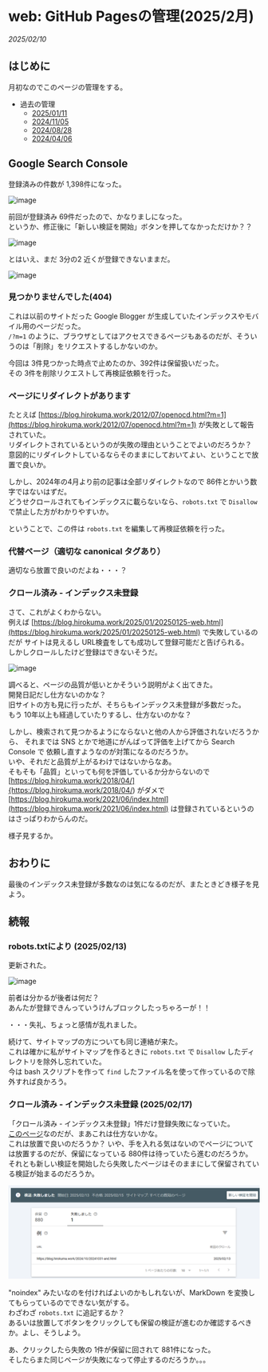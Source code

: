 # web: GitHub Pagesの管理(2025/2月)

_2025/02/10_

## はじめに

月初なのでこのページの管理をする。

* 過去の管理
  * [2025/01/11](/2025/01/20250111-web.html)
  * [2024/11/05](/2024/11/20241105-web.html)
  * [2024/08/28](/2024/08/20240828-ghp.html)
  * [2024/04/06](/2024/04/20240406-githubio.html)

## Google Search Console

登録済みの件数が 1,398件になった。

![image](images/20250210b-1.png)

前回が登録済み 69件だったので、かなりましになった。  
というか、修正後に「新しい検証を開始」ボタンを押してなかっただけか？？

![image](images/20250206a-3.png)

とはいえ、まだ 3分の2 近くが登録できないままだ。

![image](images/20250210b-2.png)

### 見つかりませんでした(404)

これは以前のサイトだった Google Blogger が生成していたインデックスやモバイル用のページだった。  
`/?m=1` のように、ブラウザとしてはアクセスできるページもあるのだが、そういうのは「削除」をリクエストするしかないのか。

今回は 3件見つかった時点で止めたのか、392件は保留扱いだった。  
その 3件を削除リクエストして再検証依頼を行った。

### ページにリダイレクトがあります

たとえば [https://blog.hirokuma.work/2012/07/openocd.html?m=1](https://blog.hirokuma.work/2012/07/openocd.html?m=1) が失敗として報告されていた。  
リダイレクトされているというのが失敗の理由ということでよいのだろうか？  
意図的にリダイレクトしているならそのままにしておいてよい、ということで放置で良いか。

しかし、2024年の4月より前の記事は全部リダイレクトなので 86件とかいう数字ではないはずだ。  
どうせクロールされてもインデックスに載らないなら、`robots.txt` で `Disallow` で禁止した方がわかりやすいか。

ということで、この件は `robots.txt` を編集して再検証依頼を行った。

### 代替ページ（適切な canonical タグあり）

適切なら放置で良いのだよね・・・？

### クロール済み - インデックス未登録

さて、これがよくわからない。  
例えば [https://blog.hirokuma.work/2025/01/20250125-web.html](https://blog.hirokuma.work/2025/01/20250125-web.html) で失敗しているのだが
サイトは見えるし URL検査をしても成功して登録可能だと告げられる。  
しかしクロールしたけど登録はできないそうだ。

![image](images/20250210b-3.png)

調べると、ページの品質が低いとかそういう説明がよく出てきた。  
開発日記だし仕方ないのかな？  
旧サイトの方も見に行ったが、そちらもインデックス未登録が多数だった。  
もう 10年以上も経過していたりするし、仕方ないのかな？

しかし、検索されて見つかるようにならないと他の人から評価されないだろうから、
それまでは SNS とかで地道にがんばって評価を上げてから Search Console で
依頼し直すようなのが対策になるのだろうか。  
いや、それだと品質が上がるわけではないからなあ。  
そもそも「品質」といっても何を評価しているか分からないので
[https://blog.hirokuma.work/2018/04/]{https://blog.hirokuma.work/2018/04/) がダメで [https://blog.hirokuma.work/2021/06/index.html](https://blog.hirokuma.work/2021/06/index.html) は登録されているというのはさっぱりわからんのだ。

様子見するか。

## おわりに

最後のインデックス未登録が多数なのは気になるのだが、またときどき様子を見よう。

## 続報

### robots.txtにより (2025/02/13)

更新された。

![image](images/20250210b-4.png)

前者は分かるが後者は何だ？  
あんたが登録できんっていうけんブロックしたっちゃろーが！！

・・・失礼、ちょっと感情が乱れました。

続けて、サイトマップの方についても同じ連絡が来た。  
これは確かに私がサイトマップを作るときに `robots.txt` で `Disallow` したディレクトリを除外し忘れていた。  
今は bash スクリプトを作って `find` したファイル名を使って作っているので除外すれば良かろう。

### クロール済み - インデックス未登録 (2025/02/17)

「クロール済み - インデックス未登録」1件だけ登録失敗になっていた。  
[このページ](https://blog.hirokuma.work/2024/10/20241031-and.html)なのだが、まあこれは仕方ないかな。  
これは放置で良いのだろうか？ 
いや、手を入れる気はないのでページについては放置するのだが、保留になっている 880件は待っていたら進むのだろうか。
それとも新しい検証を開始したら失敗したページはそのままにして保留されている検証が始まるのだろうか。

![image](images/20250210b-5.png)

"noindex" みたいなのを付ければよいのかもしれないが、MarkDown を変換してもらっているのでできない気がする。  
わざわざ `robots.txt` に追記するか？  
あるいは放置してボタンをクリックしても保留の検証が進むのか確認するべきか。よし、そうしよう。

あ、クリックしたら失敗の 1件が保留に回されて 881件になった。  
そしたらまた同じページが失敗になって停止するのだろうか。。。
